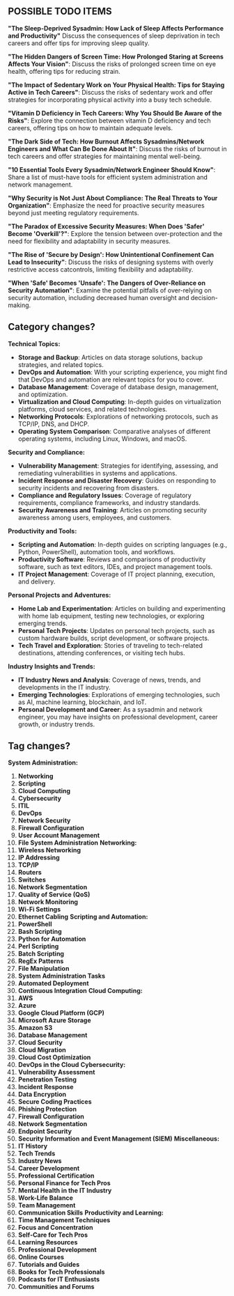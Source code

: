 POSSIBLE TODO ITEMS
----------

**"The Sleep-Deprived Sysadmin: How Lack of Sleep Affects Performance and Productivity"**
Discuss the consequences of sleep deprivation in tech careers and offer tips for improving sleep quality.

**"The Hidden Dangers of Screen Time: How Prolonged Staring at Screens Affects Your Vision"**: Discuss the risks of prolonged screen time on eye health, offering tips for reducing strain.

**"The Impact of Sedentary Work on Your Physical Health: Tips for Staying Active in Tech Careers"**: Discuss the risks of sedentary work and offer strategies for incorporating physical activity into a busy tech schedule.

 **"Vitamin D Deficiency in Tech Careers: Why You Should Be Aware of the Risks"**: Explore the connection between vitamin D deficiency and tech careers, offering tips on how to maintain adequate levels.

 **"The Dark Side of Tech: How Burnout Affects Sysadmins/Network Engineers and What Can Be Done About It"**: Discuss the risks of burnout in tech careers and offer strategies for maintaining mental well-being.

 **"10 Essential Tools Every Sysadmin/Network Engineer Should Know"**: Share a list of must-have tools for efficient system administration and network management.

 **"Why Security is Not Just About Compliance: The Real Threats to Your Organization"**: Emphasize the need for proactive security measures beyond just meeting regulatory 
requirements.

**"The Paradox of Excessive Security Measures: When Does 'Safer' Become 'Overkill'?"**: Explore the tension between over-protection and the need for flexibility and 
adaptability in security measures.

**"The Rise of 'Secure by Design': How Unintentional Confinement Can Lead to Insecurity"**: Discuss the risks of designing systems with overly restrictive access catcontrols, limiting flexibility and adaptability.

**"When 'Safe' Becomes 'Unsafe': The Dangers of Over-Reliance on Security Automation"**: Examine the potential pitfalls of over-relying on security automation, including decreased human oversight and decision-making.


Category changes?
-----------------

**Technical Topics:**
  * **Storage and Backup**: Articles on data storage solutions, backup strategies, and related topics.
  * **DevOps and Automation**: With your scripting experience, you might find that DevOps and automation are relevant topics for you to cover.
  * **Database Management**: Coverage of database design, management, and optimization.
  * **Virtualization and Cloud Computing**: In-depth guides on virtualization platforms, cloud services, and related technologies.
  * **Networking Protocols**: Explorations of networking protocols, such as TCP/IP, DNS, and DHCP.
  * **Operating System Comparison**: Comparative analyses of different operating systems, including Linux, Windows, and macOS.

**Security and Compliance:**
  * **Vulnerability Management**: Strategies for identifying, assessing, and remediating vulnerabilities in systems and applications.
  * **Incident Response and Disaster Recovery**: Guides on responding to security incidents and recovering from disasters.
  * **Compliance and Regulatory Issues**: Coverage of regulatory requirements, compliance frameworks, and industry standards.
  * **Security Awareness and Training**: Articles on promoting security awareness among users, employees, and customers.

**Productivity and Tools:**
  * **Scripting and Automation**: In-depth guides on scripting languages (e.g., Python, PowerShell), automation tools, and workflows.
  * **Productivity Software**: Reviews and comparisons of productivity software, such as text editors, IDEs, and project management tools.
  * **IT Project Management**: Coverage of IT project planning, execution, and delivery.

**Personal Projects and Adventures:**
  * **Home Lab and Experimentation**: Articles on building and experimenting with home lab equipment, testing new technologies, or exploring emerging trends.
  * **Personal Tech Projects**: Updates on personal tech projects, such as custom hardware builds, script development, or software projects.
  * **Tech Travel and Exploration**: Stories of traveling to tech-related destinations, attending conferences, or visiting tech hubs.

**Industry Insights and Trends:**
  * **IT Industry News and Analysis**: Coverage of news, trends, and developments in the IT industry.
  * **Emerging Technologies**: Explorations of emerging technologies, such as AI, machine learning, blockchain, and IoT.
  * **Personal Development and Career**: As a sysadmin and network engineer, you may have insights on professional development, career growth, or industry trends.

Tag changes?
------------
**System Administration:**
1. **Networking**
2. **Scripting**
3. **Cloud Computing**
4. **Cybersecurity**
5. **ITIL**
6. **DevOps**
7. **Network Security**
8. **Firewall Configuration**
9. **User Account Management**
10. **File System Administration**
**Networking:**
1. **Wireless Networking**
2. **IP Addressing**
3. **TCP/IP**
4. **Routers**
5. **Switches**
6. **Network Segmentation**
7. **Quality of Service (QoS)**
8. **Network Monitoring**
9. **Wi-Fi Settings**
10. **Ethernet Cabling**
**Scripting and Automation:**
1. **PowerShell**
2. **Bash Scripting**
3. **Python for Automation**
4. **Perl Scripting**
5. **Batch Scripting**
6. **RegEx Patterns**
7. **File Manipulation**
8. **System Administration Tasks**
9. **Automated Deployment**
10. **Continuous Integration**
**Cloud Computing:**
1. **AWS**
2. **Azure**
3. **Google Cloud Platform (GCP)**
4. **Microsoft Azure Storage**
5. **Amazon S3**
6. **Database Management**
7. **Cloud Security**
8. **Cloud Migration**
9. **Cloud Cost Optimization**
10. **DevOps in the Cloud**
**Cybersecurity:**
1. **Vulnerability Assessment**
2. **Penetration Testing**
3. **Incident Response**
4. **Data Encryption**
5. **Secure Coding Practices**
6. **Phishing Protection**
7. **Firewall Configuration**
8. **Network Segmentation**
9. **Endpoint Security**
10. **Security Information and Event Management (SIEM)**
**Miscellaneous:**
1. **IT History**
2. **Tech Trends**
3. **Industry News**
4. **Career Development**
5. **Professional Certification**
6. **Personal Finance for Tech Pros**
7. **Mental Health in the IT Industry**
8. **Work-Life Balance**
9. **Team Management**
10. **Communication Skills**
**Productivity and Learning:**
1. **Time Management Techniques**
2. **Focus and Concentration**
3. **Self-Care for Tech Pros**
4. **Learning Resources**
5. **Professional Development**
6. **Online Courses**
7. **Tutorials and Guides**
8. **Books for Tech Professionals**
9. **Podcasts for IT Enthusiasts**
10. **Communities and Forums**
